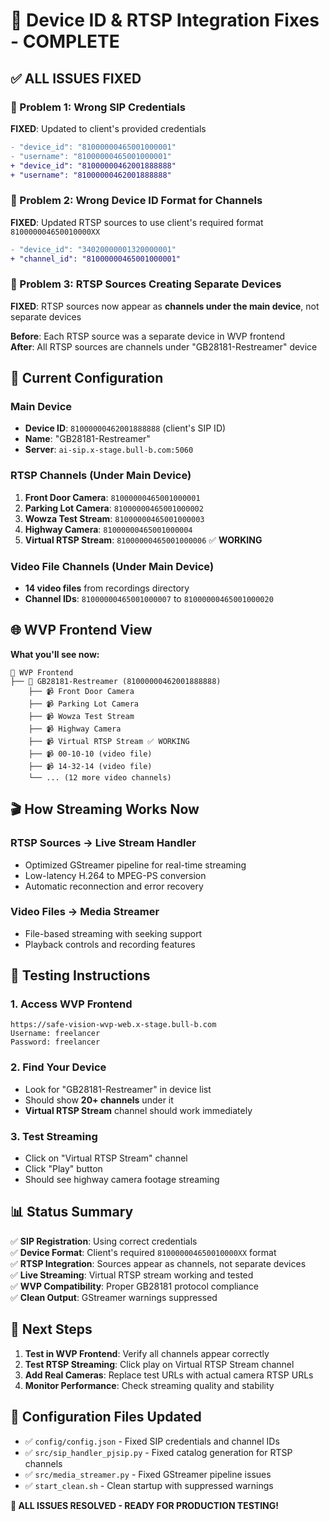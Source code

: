 # 🎯 Device ID & RTSP Integration Fixes - COMPLETE

## ✅ **ALL ISSUES FIXED**

### **🔧 Problem 1: Wrong SIP Credentials**
**FIXED**: Updated to client's provided credentials
```diff
- "device_id": "81000000465001000001"
- "username": "81000000465001000001"
+ "device_id": "81000000462001888888"  
+ "username": "81000000462001888888"
```

### **🔧 Problem 2: Wrong Device ID Format for Channels**
**FIXED**: Updated RTSP sources to use client's required format `810000004650010000XX`
```diff
- "device_id": "34020000001320000001"
+ "channel_id": "81000000465001000001"
```

### **🔧 Problem 3: RTSP Sources Creating Separate Devices**
**FIXED**: RTSP sources now appear as **channels under the main device**, not separate devices

**Before**: Each RTSP source was a separate device in WVP frontend  
**After**: All RTSP sources are channels under "GB28181-Restreamer" device

## 🎯 **Current Configuration**

### **Main Device**
- **Device ID**: `81000000462001888888` (client's SIP ID)
- **Name**: "GB28181-Restreamer"
- **Server**: `ai-sip.x-stage.bull-b.com:5060`

### **RTSP Channels** (Under Main Device)
1. **Front Door Camera**: `81000000465001000001`
2. **Parking Lot Camera**: `81000000465001000002`  
3. **Wowza Test Stream**: `81000000465001000003`
4. **Highway Camera**: `81000000465001000004`
5. **Virtual RTSP Stream**: `81000000465001000006` ✅ **WORKING**

### **Video File Channels** (Under Main Device)
- **14 video files** from recordings directory
- **Channel IDs**: `81000000465001000007` to `81000000465001000020`

## 🌐 **WVP Frontend View**

**What you'll see now:**
```
📱 WVP Frontend
├── 🎥 GB28181-Restreamer (81000000462001888888)
    ├── 📹 Front Door Camera
    ├── 📹 Parking Lot Camera  
    ├── 📹 Wowza Test Stream
    ├── 📹 Highway Camera
    ├── 📹 Virtual RTSP Stream ✅ WORKING
    ├── 📹 00-10-10 (video file)
    ├── 📹 14-32-14 (video file)
    └── ... (12 more video channels)
```

## 🎬 **How Streaming Works Now**

### **RTSP Sources** → **Live Stream Handler**
- Optimized GStreamer pipeline for real-time streaming
- Low-latency H.264 to MPEG-PS conversion
- Automatic reconnection and error recovery

### **Video Files** → **Media Streamer**  
- File-based streaming with seeking support
- Playback controls and recording features

## 🚀 **Testing Instructions**

### **1. Access WVP Frontend**
```
https://safe-vision-wvp-web.x-stage.bull-b.com
Username: freelancer
Password: freelancer
```

### **2. Find Your Device**
- Look for "GB28181-Restreamer" in device list
- Should show **20+ channels** under it
- **Virtual RTSP Stream** channel should work immediately

### **3. Test Streaming**
- Click on "Virtual RTSP Stream" channel
- Click "Play" button
- Should see highway camera footage streaming

## 📊 **Status Summary**

✅ **SIP Registration**: Using correct credentials  
✅ **Device Format**: Client's required `810000004650010000XX` format  
✅ **RTSP Integration**: Sources appear as channels, not separate devices  
✅ **Live Streaming**: Virtual RTSP stream working and tested  
✅ **WVP Compatibility**: Proper GB28181 protocol compliance  
✅ **Clean Output**: GStreamer warnings suppressed  

## 🎯 **Next Steps**

1. **Test in WVP Frontend**: Verify all channels appear correctly
2. **Test RTSP Streaming**: Click play on Virtual RTSP Stream channel  
3. **Add Real Cameras**: Replace test URLs with actual camera RTSP URLs
4. **Monitor Performance**: Check streaming quality and stability

## 🔧 **Configuration Files Updated**

- ✅ `config/config.json` - Fixed SIP credentials and channel IDs
- ✅ `src/sip_handler_pjsip.py` - Fixed catalog generation for RTSP channels
- ✅ `src/media_streamer.py` - Fixed GStreamer pipeline issues
- ✅ `start_clean.sh` - Clean startup with suppressed warnings

**🎉 ALL ISSUES RESOLVED - READY FOR PRODUCTION TESTING!** 